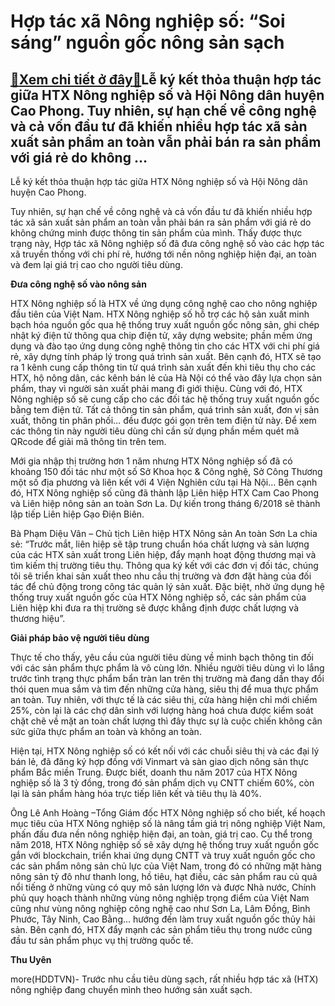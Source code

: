 Hợp tác xã Nông nghiệp số: “Soi sáng” nguồn gốc nông sản sạch
=============================================================

[:gift:Xem chi tiết ở đây:gift:](https://hddtvn.com/hop-tac-xa-nong-nghiep-so-soi-sang-nguon-goc-nong-san-sach/)Lễ ký kết thỏa thuận hợp tác giữa HTX Nông nghiệp số và Hội Nông dân huyện Cao Phong. Tuy nhiên, sự hạn chế về công nghệ và cả vốn đầu tư đã khiến nhiều hợp tác xã sản xuất sản phẩm an toàn vẫn phải bán ra sản phẩm với giá rẻ do không …
--------------------------------------------------------------------------------------------------------------------------------------------------------------------------------------------------------------------------------------------







 






 Lễ ký kết thỏa thuận hợp tác giữa HTX Nông nghiệp số và Hội Nông dân huyện Cao Phong. 


Tuy nhiên, sự hạn chế về công nghệ và cả vốn đầu tư đã khiến nhiều hợp tác xã sản xuất sản phẩm an toàn vẫn phải bán ra sản phẩm với giá rẻ do không chứng minh được thông tin sản phẩm của mình. Thấy được thực trạng này, Hợp tác xã Nông nghiệp số đã đưa công nghệ số vào các hợp tác xã truyền thống với chi phí rẻ, hướng tới nền nông nghiệp hiện đại, an toàn và đem lại giá trị cao cho người tiêu dùng.


**Đưa công nghệ số vào nông sản**


HTX Nông nghiệp số là HTX về ứng dụng công nghệ cao cho nông nghiệp đầu tiên của Việt Nam. HTX Nông nghiệp số hỗ trợ các hộ sản xuất minh bạch hóa nguồn gốc qua hệ thống truy xuất nguồn gốc nông sản, ghi chép nhật ký điện tử thông qua chip điện tử, xây dựng website; phần mềm ứng dụng và đào tạo ứng dụng công nghệ thông tin cho các HTX với chi phí giá rẻ, xây dựng tính pháp lý trong quá trình sản xuất. Bên cạnh đó, HTX sẽ tạo ra 1 kênh cung cấp thông tin từ quá trình sản xuất đến khi tiêu thụ cho các HTX, hộ nông dân, các kênh bán lẻ của Hà Nội có thể vào đây lựa chọn sản phẩm, thay vì người sản xuất phải mang đi giới thiệu. Cùng với đó, HTX Nông nghiệp số sẽ cung cấp cho các đối tác hệ thống truy xuất nguồn gốc bằng tem điện tử. Tất cả thông tin sản phẩm, quá trình sản xuất, đơn vị sản xuất, thông tin phân phối… đều được gói gọn trên tem điện tử này. Để xem các thông tin này người tiêu dùng chỉ cần sử dụng phần mềm quét mã QRcode để giải mã thông tin trên tem.


Mới gia nhập thị trường hơn 1 năm nhưng HTX Nông nghiệp số đã có khoảng 150 đối tác như một số Sở Khoa học & Công nghệ, Sở Công Thương một số địa phương và liên kết với 4 Viện Nghiên cứu tại Hà Nội… Bên cạnh đó, HTX Nông nghiệp số cũng đã thành lập Liên hiệp HTX Cam Cao Phong và Liên hiệp nông sản an toàn Sơn La. Dự kiến trong tháng 6/2018 sẽ thành lập tiếp Liên hiệp Gạo Điện Biên.


Bà Phạm Diệu Vân – Chủ tịch Liên hiệp HTX Nông sản An toàn Sơn La chia sẻ: “Trước mắt, liên hiệp sẽ tập trung chuẩn hóa chất lượng và sản lượng của các HTX sản xuất trong Liên hiệp, đẩy mạnh hoạt động thương mại và tìm kiếm thị trường tiêu thụ. Thông qua ký kết với các đơn vị đối tác, chúng tôi sẽ triển khai sản xuất theo nhu cầu thị trường và đơn đặt hàng của đối tác để chủ động trong công tác quản lý sản xuất. Đặc biệt, nhờ ứng dụng hệ thống truy xuất nguồn gốc của HTX Nông nghiệp số, các sản phẩm của Liên hiệp khi đưa ra thị trường sẽ được khẳng định được chất lượng và thương hiệu”.


**Giải pháp bảo vệ người tiêu dùng**


Thực tế cho thấy, yêu cầu của người tiêu dùng về minh bạch thông tin đối với các sản phẩm thực phẩm là vô cùng lớn. Nhiều người tiêu dùng vì lo lắng trước tình trạng thực phẩm bẩn tràn lan trên thị trường mà đang dần thay đổi thói quen mua sắm và tìm đến những cửa hàng, siêu thị để mua thực phẩm an toàn. Tuy nhiên, với thực tế là các siêu thị, cửa hàng hiện chỉ mới chiếm 25%, còn lại là các chợ dân sinh với lượng hàng hoá chưa được kiểm soát chặt chẽ về mặt an toàn chất lượng thì đây thực sự là cuộc chiến không cân sức giữa thực phẩm an toàn và không an toàn. 


Hiện tại, HTX Nông nghiệp số có kết nối với các chuỗi siêu thị và các đại lý bán lẻ, đã đăng ký hợp đồng với Vinmart và sàn giao dịch nông sản thực phẩm Bắc miền Trung. Được biết, doanh thu năm 2017 của HTX Nông nghiệp số là 3 tỷ đồng, trong đó sản phẩm dịch vụ CNTT chiếm 60%, còn lại là sản phẩm hàng hóa trực tiếp liên kết và tiêu thụ là 40%.


Ông Lê Anh Hoàng –Tổng Giám đốc HTX Nông nghiệp số cho biết, kế hoạch mục tiêu của HTX Nông nghiệp số là nâng tầm giá trị nông nghiệp Việt Nam, phấn đấu đưa nền nông nghiệp hiện đại, an toàn, giá trị cao. Cụ thể trong năm 2018, HTX Nông nghiệp số sẽ xây dựng hệ thống truy xuất nguồn gốc gắn với blockchain, triển khai ứng dụng CNTT và truy xuất nguồn gốc cho các sản phẩm nông sản chủ lực của Việt Nam, trong đó có những mặt hàng nông sản tỷ đô như thanh long, hồ tiêu, hạt điều, các sản phẩm rau củ quả nổi tiếng ở những vùng có quy mô sản lượng lớn và được Nhà nước, Chính phủ quy hoạch thành những vùng nông nghiệp trọng điểm của Việt Nam cũng như vùng nông nghiệp công nghệ cao như Sơn La, Lâm Đồng, Bình Phước, Tây Ninh, Cao Bằng… hướng đến làm truy xuất nguồn gốc thủy hải sản. Bên cạnh đó, HTX đẩy mạnh các sản phẩm tiêu thụ trong nước cũng đầu tư sản phẩm phục vụ thị trường quốc tế.






**Thu Uyên**



more(HDDTVN)- Trước nhu cầu tiêu dùng sạch, rất nhiều hợp tác xã (HTX) nông nghiệp đang chuyển mình theo hướng sản xuất sạch.


